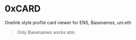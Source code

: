 # 0xCARD

Onelink style profile card viewer for ENS, Basenames, uni.eth

> Only Basenames works atm.
